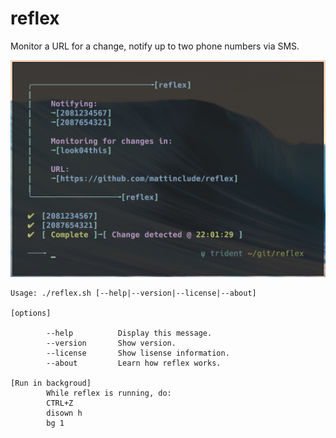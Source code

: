 # reflex
Monitor a URL for a change, notify up to two phone numbers via SMS.

![reflex](./reflex.png)

    Usage: ./reflex.sh [--help|--version|--license|--about]

    [options]

            --help          Display this message.
            --version       Show version.
            --license       Show lisense information.
            --about         Learn how reflex works.

    [Run in backgroud]
            While reflex is running, do:
            CTRL+Z
            disown h
            bg 1
